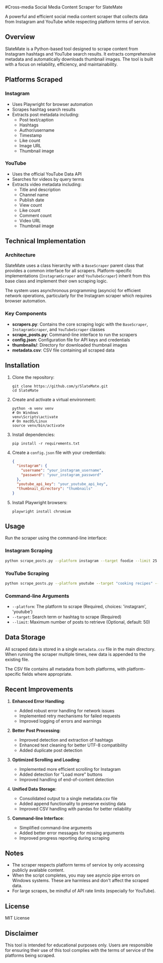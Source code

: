 #Cross-media Social Media Content Scraper for SlateMate

A powerful and efficient social media content scraper that collects data from Instagram and YouTube while respecting platform terms of service.

## Overview

SlateMate is a Python-based tool designed to scrape content from Instagram hashtags and YouTube search results. It extracts comprehensive metadata and automatically downloads thumbnail images. The tool is built with a focus on reliability, efficiency, and maintainability.


## Platforms Scraped

### Instagram
- Uses Playwright for browser automation
- Scrapes hashtag search results
- Extracts post metadata including:
  - Post text/caption
  - Hashtags
  - Author/username
  - Timestamp
  - Like count
  - Image URL
  - Thumbnail image

### YouTube
- Uses the official YouTube Data API
- Searches for videos by query terms
- Extracts video metadata including:
  - Title and description
  - Channel name
  - Publish date
  - View count
  - Like count
  - Comment count
  - Video URL
  - Thumbnail image

## Technical Implementation

### Architecture

SlateMate uses a class hierarchy with a `BaseScraper` parent class that provides a common interface for all scrapers. Platform-specific implementations (`InstagramScraper` and `YouTubeScraper`) inherit from this base class and implement their own scraping logic.

The system uses asynchronous programming (asyncio) for efficient network operations, particularly for the Instagram scraper which requires browser automation.

### Key Components

- **scrapers.py**: Contains the core scraping logic with the `BaseScraper`, `InstagramScraper`, and `YouTubeScraper` classes
- **scrape_posts.py**: Command-line interface to run the scrapers
- **config.json**: Configuration file for API keys and credentials
- **thumbnails/**: Directory for downloaded thumbnail images
- **metadata.csv**: CSV file containing all scraped data

## Installation

1. Clone the repository:
   ```
   git clone https://github.com/y/SlateMate.git
   cd SlateMate
   ```

2. Create and activate a virtual environment:
   ```
   python -m venv venv
   # On Windows
   venv\Scripts\activate
   # On macOS/Linux
   source venv/bin/activate
   ```

3. Install dependencies:
   ```
   pip install -r requirements.txt
   ```

4. Create a `config.json` file with your credentials:
   ```json
   {
     "instagram": {
       "username": "your_instagram_username",
       "password": "your_instagram_password"
     },
     "youtube_api_key": "your_youtube_api_key",
     "thumbnail_directory": "thumbnails"
   }
   ```

5. Install Playwright browsers:
   ```
   playwright install chromium
   ```

## Usage

Run the scraper using the command-line interface:

### Instagram Scraping

```bash
python scrape_posts.py --platform instagram --target foodie --limit 25
```

### YouTube Scraping

```bash
python scrape_posts.py --platform youtube --target "cooking recipes" --limit 30
```

### Command-line Arguments

- `--platform`: The platform to scrape (Required, choices: 'instagram', 'youtube')
- `--target`: Search term or hashtag to scrape (Required)
- `--limit`: Maximum number of posts to retrieve (Optional, default: 50)

## Data Storage

All scraped data is stored in a single `metadata.csv` file in the main directory. When running the scraper multiple times, new data is appended to the existing file.

The CSV file contains all metadata from both platforms, with platform-specific fields where appropriate.

## Recent Improvements

1. **Enhanced Error Handling**:
   - Added robust error handling for network issues
   - Implemented retry mechanisms for failed requests
   - Improved logging of errors and warnings

2. **Better Post Processing**:
   - Improved detection and extraction of hashtags
   - Enhanced text cleaning for better UTF-8 compatibility
   - Added duplicate post detection

3. **Optimized Scrolling and Loading**:
   - Implemented more efficient scrolling for Instagram
   - Added detection for "Load more" buttons
   - Improved handling of end-of-content detection

4. **Unified Data Storage**:
   - Consolidated output to a single metadata.csv file
   - Added append functionality to preserve existing data
   - Improved CSV handling with pandas for better reliability

5. **Command-line Interface**:
   - Simplified command-line arguments
   - Added better error messages for missing arguments
   - Improved progress reporting during scraping

## Notes

- The scraper respects platform terms of service by only accessing publicly available content.
- When the script completes, you may see asyncio pipe errors on Windows systems. These are harmless and don't affect the scraped data.
- For large scrapes, be mindful of API rate limits (especially for YouTube).

## License

MIT License

## Disclaimer

This tool is intended for educational purposes only. Users are responsible for ensuring their use of this tool complies with the terms of service of the platforms being scraped.
